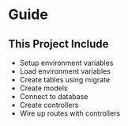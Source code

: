 # Guide

## This Project Include

- Setup environment variables
- Load environment variables
- Create tables using migrate
- Create models
- Connect to database
- Create controllers
- Wire up routes with controllers

